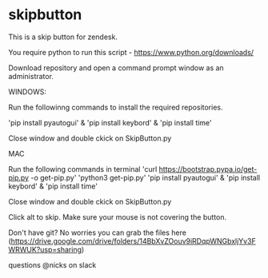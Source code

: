 # skipbutton
This is a skip button for zendesk. 

You require python to run this script - https://www.python.org/downloads/

Download repository and open a command prompt window as an administrator.

WINDOWS:

Run the followinng commands to install the required repositories.

'pip install pyautogui' & 
'pip install keybord' & 
'pip install time'

Close window and double ckick on SkipButton.py

MAC

Run the following commands in terminal
'curl https://bootstrap.pypa.io/get-pip.py -o get-pip.py'
'python3 get-pip.py'
'pip install pyautogui' & 
'pip install keybord' & 
'pip install time'

Close window and double ckick on SkipButton.py

Click alt to skip. Make sure your mouse is not covering the button.

Don't have git? No worries you can grab the files here (https://drive.google.com/drive/folders/14BbXvZOouv9iRDqpWNGbxljYv3FWRWUK?usp=sharing)

questions @nicks on slack

